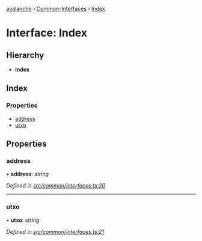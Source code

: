 [avalanche](../README.md) › [Common-Interfaces](../modules/common_interfaces.md) › [Index](common_interfaces.index.md)

# Interface: Index

## Hierarchy

* **Index**

## Index

### Properties

* [address](common_interfaces.index.md#address)
* [utxo](common_interfaces.index.md#utxo)

## Properties

###  address

• **address**: *string*

*Defined in [src/common/interfaces.ts:20](https://github.com/ava-labs/avalanchejs/blob/ca67b81/src/common/interfaces.ts#L20)*

___

###  utxo

• **utxo**: *string*

*Defined in [src/common/interfaces.ts:21](https://github.com/ava-labs/avalanchejs/blob/ca67b81/src/common/interfaces.ts#L21)*
